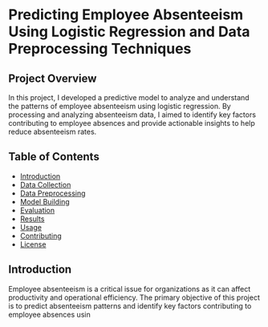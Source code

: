 # Predicting Employee Absenteeism Using Logistic Regression and Data Preprocessing Techniques

## Project Overview

In this project, I developed a predictive model to analyze and understand the patterns of employee absenteeism using logistic regression. By processing and analyzing absenteeism data, I aimed to identify key factors contributing to employee absences and provide actionable insights to help reduce absenteeism rates.

## Table of Contents

- [Introduction](#introduction)
- [Data Collection](#data-collection)
- [Data Preprocessing](#data-preprocessing)
- [Model Building](#model-building)
- [Evaluation](#evaluation)
- [Results](#results)
- [Usage](#usage)
- [Contributing](#contributing)
- [License](#license)

## Introduction

Employee absenteeism is a critical issue for organizations as it can affect productivity and operational efficiency. The primary objective of this project is to predict absenteeism patterns and identify key factors contributing to employee absences usin
